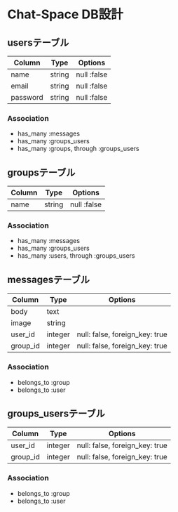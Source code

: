 # Chat-Space DB設計

## usersテーブル
|Column|Type|Options|
|------|----|-------|
|name|string|null :false|
|email|string|null :false|
|password|string|null :false|
### Association
- has_many :messages
- has_many :groups_users
- has_many :groups, through :groups_users

## groupsテーブル
|Column|Type|Options|
|------|----|-------|
|name|string|null :false|
### Association
- has_many :messages
- has_many :groups_users
- has_many :users, through :groups_users

## messagesテーブル
|Column|Type|Options|
|------|----|-------|
|body|text||
|image|string||
|user_id|integer|null: false, foreign_key: true|
|group_id|integer|null: false, foreign_key: true|
### Association
- belongs_to :group
- belongs_to :user

## groups_usersテーブル
|Column|Type|Options|
|------|----|-------|
|user_id|integer|null: false, foreign_key: true|
|group_id|integer|null: false, foreign_key: true|
### Association
- belongs_to :group
- belongs_to :user

